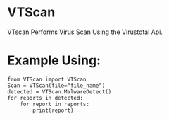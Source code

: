 # VTScan
VTscan Performs Virus Scan Using the Virustotal Api.

# Example Using:
    from VTScan import VTScan
    Scan = VTScan(file="file_name")
    detected = VTScan.MalwareDetect()
    for reports in detected:
        for report in reports:
            print(report)
        

